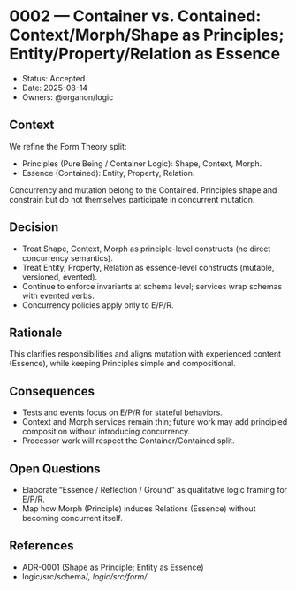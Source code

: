 # 0002 — Container vs. Contained: Context/Morph/Shape as Principles; Entity/Property/Relation as Essence

- Status: Accepted
- Date: 2025-08-14
- Owners: @organon/logic

## Context
We refine the Form Theory split:
- Principles (Pure Being / Container Logic): Shape, Context, Morph.
- Essence (Contained): Entity, Property, Relation.

Concurrency and mutation belong to the Contained. Principles shape and constrain but do not themselves participate in concurrent mutation.

## Decision
- Treat Shape, Context, Morph as principle-level constructs (no direct concurrency semantics).
- Treat Entity, Property, Relation as essence-level constructs (mutable, versioned, evented).
- Continue to enforce invariants at schema level; services wrap schemas with evented verbs.
- Concurrency policies apply only to E/P/R.

## Rationale
This clarifies responsibilities and aligns mutation with experienced content (Essence), while keeping Principles simple and compositional.

## Consequences
- Tests and events focus on E/P/R for stateful behaviors.
- Context and Morph services remain thin; future work may add principled composition without introducing concurrency.
- Processor work will respect the Container/Contained split.

## Open Questions
- Elaborate “Essence / Reflection / Ground” as qualitative logic framing for E/P/R.
- Map how Morph (Principle) induces Relations (Essence) without becoming concurrent itself.

## References
- ADR-0001 (Shape as Principle; Entity as Essence)
- logic/src/schema/*, logic/src/form/*
